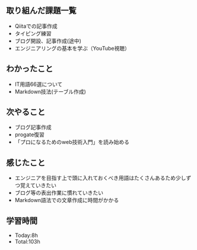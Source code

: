 ##  取り組んだ課題一覧
- Qiitaでの記事作成
- タイピング練習
- ブログ開設、記事作成(途中)
- エンジニアリングの基本を学ぶ（YouTube視聴）
##  わかったこと
- IT用語66選について
- Markdown技法(テーブル作成)
##  次やること
- ブログ記事作成
- progate復習
- 「プロになるためのweb技術入門」を読み始める
##  感じたこと
 - エンジニアを目指す上で頭に入れておくべき用語はたくさんあるため少しずつ覚えていきたい
 - ブログ等の表出作業に慣れていきたい
 - Markdown語法での文章作成に時間がかかる
##  学習時間
 - Today:8h 
 - Total:103h
 
